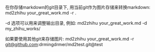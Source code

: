 在你存储markdown的git目录下, 用当前git作为图片存储来转换markdown:
md2zhihu your_great_work.md -r .

-d 选项可以用来调整输出目录, 例如:
md2zhihu your_great_work.md -d my_zhihu_works/

如果要使用其他git来存储图片:
md2zhihu your_great_work.md -r git@github.com:drmingdrmer/md2test.git@test